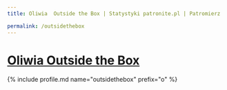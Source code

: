 ```yaml
---
title: Oliwia  Outside the Box | Statystyki patronite.pl | Patromierz

permalink: /outsidethebox
---
```


# [Oliwia  Outside the Box](https://patronite.pl/outsidethebox)

{% include profile.md name="outsidethebox" prefix="o" %}
